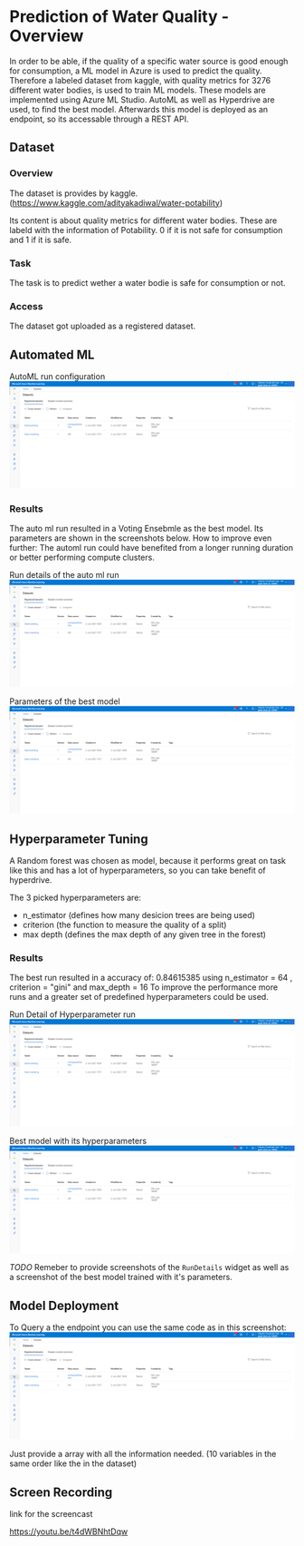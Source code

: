 # Prediction of Water Quality - Overview

In order to be able, if the quality of a specific water source is good enough for consumption, a ML model in Azure is used to predict the quality. Therefore a labeled dataset from kaggle, with quality metrics for 3276 different water bodies, is used to train ML models. These models are implemented using Azure ML Studio. AutoML as well as Hyperdrive are used, to find the best model. Afterwards this model is deployed as an endpoint, so its accessable through a REST API.   


## Dataset

### Overview
The dataset is provides by kaggle. (https://www.kaggle.com/adityakadiwal/water-potability)

Its content is about quality metrics for different water bodies. These are labeld with the information of Potability. 0 if it is not safe for consumption and 1 if it is safe.

### Task
The task is to predict wether a water bodie is safe for consumption or not.

### Access
The dataset got uploaded as a registered dataset.

## Automated ML
AutoML run configuration
![Registered Datasets](https://github.com/Graflinger/Azure-ML-Engineer-Udacity-2/blob/d2b21350ca3d342efddf8bf79b42dcbb2bd6ccf0/Screenshots/2_RegisteredDatasets.PNG)

### Results
The auto ml run resulted in a Voting Ensebmle as the best model. Its parameters are shown in the screenshots below. 
How to improve even further: The automl run could have benefited from a longer running duration or better performing compute clusters.

Run details of the auto ml run
![Registered Datasets](https://github.com/Graflinger/Azure-ML-Engineer-Udacity-2/blob/d2b21350ca3d342efddf8bf79b42dcbb2bd6ccf0/Screenshots/2_RegisteredDatasets.PNG)

Parameters of the best model
![Registered Datasets](https://github.com/Graflinger/Azure-ML-Engineer-Udacity-2/blob/d2b21350ca3d342efddf8bf79b42dcbb2bd6ccf0/Screenshots/2_RegisteredDatasets.PNG)

## Hyperparameter Tuning
A Random forest was chosen as model, because it performs great on task like this and has a lot of hyperparameters, so you can take benefit of hyperdrive.

The 3 picked hyperparameters are: 
- n_estimator (defines how many desicion trees are being used)
- criterion (the function to measure the quality of a split) 
- max depth (defines the max depth of any given tree in the forest)

### Results
The best run resulted in a accuracy of: 0.84615385 using n_estimator = 64 , criterion = "gini" and max_depth = 16
To improve the performance more runs and a greater set of predefined hyperparameters could be used.

Run Detail of Hyperparameter run
![Registered Datasets](https://github.com/Graflinger/Azure-ML-Engineer-Udacity-2/blob/d2b21350ca3d342efddf8bf79b42dcbb2bd6ccf0/Screenshots/2_RegisteredDatasets.PNG)

Best model with its hyperparameters
![Registered Datasets](https://github.com/Graflinger/Azure-ML-Engineer-Udacity-2/blob/d2b21350ca3d342efddf8bf79b42dcbb2bd6ccf0/Screenshots/2_RegisteredDatasets.PNG)

*TODO* Remeber to provide screenshots of the `RunDetails` widget as well as a screenshot of the best model trained with it's parameters.

## Model Deployment
To Query a the endpoint you can use the same code as in this screenshot:
![Registered Datasets](https://github.com/Graflinger/Azure-ML-Engineer-Udacity-2/blob/d2b21350ca3d342efddf8bf79b42dcbb2bd6ccf0/Screenshots/2_RegisteredDatasets.PNG)

Just provide a array with all the information needed. (10 variables in the same order like the in the dataset)
## Screen Recording
link for the screencast

https://youtu.be/t4dWBNhtDqw
